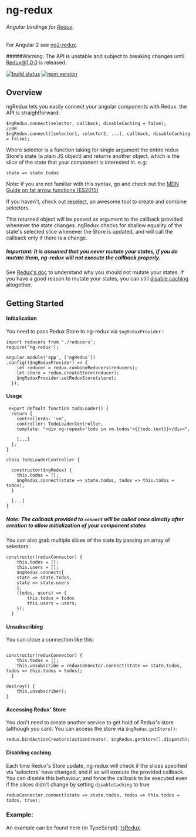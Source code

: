# ng-redux
###### Angular bindings for [Redux](https://github.com/gaearon/redux).

For Angular 2 see [ng2-redux](https://github.com/wbuchwalter/ng2-redux).

#####Warning: The API is unstable and subject to breaking changes until Redux@1.0.0 is released.

[![build status](https://img.shields.io/travis/wbuchwalter/ng-redux/master.svg?style=flat-square)](https://travis-ci.org/wbuchwalter/ng-redux)
[![npm version](https://img.shields.io/npm/v/ng-redux.svg?style=flat-square)](https://www.npmjs.com/package/ng-redux)

## Overview

ngRedux lets you easily connect your angular components with Redux.
the API is straightforward: 

```JS
$ngRedux.connect(selector, callback, disableCaching = false);
//OR
$ngRedux.connect([selector1, selector2, ...], callback, disableCaching = false);
```

Where selector is a function taking for single argument the entire redux Store's state (a plain JS object) and returns another object, which is the slice of the state that your component is interested in.
e.g:
```JS
state => state.todos
```
Note: if you are not familiar with this syntax, go and check out the [MDN Guide on fat arrow  functions (ES2015)](https://developer.mozilla.org/en-US/docs/Web/JavaScript/Reference/Functions/Arrow_functions)

If you haven't, check out [reselect](https://github.com/faassen/reselect), an awesome tool to create and combine selectors.


This returned object will be passed as argument to the callback provided whenever the state changes.
ngRedux checks for shallow equality of the state's selected slice whenever the Store is updated, and will call the callback only if there is a change.
##### Important: It is assumed that you never mutate your states, if you do mutate them, ng-redux will not execute the callback properly.
See [Redux's doc](http://gaearon.github.io/redux/docs/basics/Reducers.html) to understand why you should not mutate your states.
If you have a good reason to mutate your states, you can still [disable caching](#Disable-caching) altogether.


## Getting Started

#### Initialization
You need to pass Redux Store to ng-redux via ```$ngReduxProvider``` :

```JS
import reducers from './reducers';
require('ng-redux');

angular.module('app', ['ngRedux'])
.config(($ngReduxProvider) => {
    let reducer = redux.combineReducers(reducers);
    let store = redux.createStore(reducer);
    $ngReduxProvider.setReduxStore(store);
  });
```

#### Usage
```JS
 export default function todoLoader() {
  return {
    controllerAs: 'vm',
    controller: TodoLoaderController,
    template: "<div ng-repeat='todo in vm.todos'>{{todo.text}}</div>",

    [...]
  };
}

class TodoLoaderController {

  constructor($ngRedux) {
    this.todos = [];
    $ngRedux.connect(state => state.todos, todos => this.todos = todos);
  }

  [...]
}
```

##### Note: The callback provided to ```connect``` will be called once directly after creation to allow initialization of your component states



You can also grab multiple slices of the state by passing an array of selectors:

```JS
constructor(reduxConnector) {
    this.todos = [];
    this.users = [];
    $ngRedux.connect([
    state => state.todos,
    state => state.users
    ],
    (todos, users) => { 
        this.todos = todos
        this.users = users;
    });
  }
```


#### Unsubscribing

You can close a connection like this:

```JS

constructor(reduxConnector) {
    this.todos = [];
    this.unsubscribe = reduxConnector.connect(state => state.todos, todos => this.todos = todos);
  }

destroy() {
    this.unsubscribe();
}

```


#### Accessing Redux' Store
You don't need to create another service to get hold of Redux's store (although you can).
You can access the store via ```$ngRedux.getStore()```:

```JS
redux.bindActionCreators(actionCreator, $ngRedux.getStore().dispatch);
```

#### Disabling caching
Each time Redux's Store update, ng-redux will check if the slices specified via 'selectors' have changed, and if so will execute the provided callback.
You can disable this behaviour, and force the callback to be executed even if the slices didn't change by setting ```disableCaching``` to true:

```JS
reduxConnector.connect(state => state.todos, todos => this.todos = todos, true);
```


### Example:
An example can be found here (in TypeScript): [tsRedux](https://github.com/wbuchwalter/tsRedux/blob/master/src/components/regionLister.ts).
